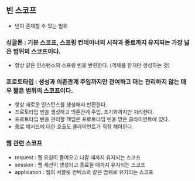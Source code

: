 ## 빈 스코프
- 빈이 존재할 수 있는 범위

### 싱글톤 : 기본 스코프, 스프링 컨테이너의 시작과 종료까지 유지되는 가장 넓은 범위의 스코프이다.
- 항상 같은 인스턴스의 스프링 빈을 반환한다. (객체를 한개만 생성하는 것)


### 프로토타입 : 생성과 의존관계 주입까지만 관여하고 더는 관리하지 않는 매우 짧은 범위의 스코프이다.
- 항상 새로운 인스턴스를 생성해서 반환한다.
- 프로토타입 빈을 생성하고 의존관계 주입, 초기화까지만 처리한다.
- 프로토타입 빈을 관리할 책임은 프로토타입 빈을 받은 클라이언트에 있다.
- 종료 메서드에 대한 호출도 클라이언트가 직접 해야한다.


### 웹 관련 스코프
 - request : 웹 요청이 들어오고 나갈 때까지 유지되는 스코프
 - session : 웹 세션이 생성되고 종료될 때까지 유지되는 스코프
 - application : 웹의 서블릿 컨텍스와 같은 범위로 유지되는 스코프
